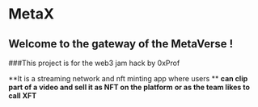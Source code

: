 # **MetaX**

## Welcome to the gateway of the MetaVerse !

###This project is for the web3 jam hack by 0xProf

**It is a streaming network and nft minting app where users **
**can clip part of a video and sell it as NFT on the platform**
**or as the team likes to call XFT**
